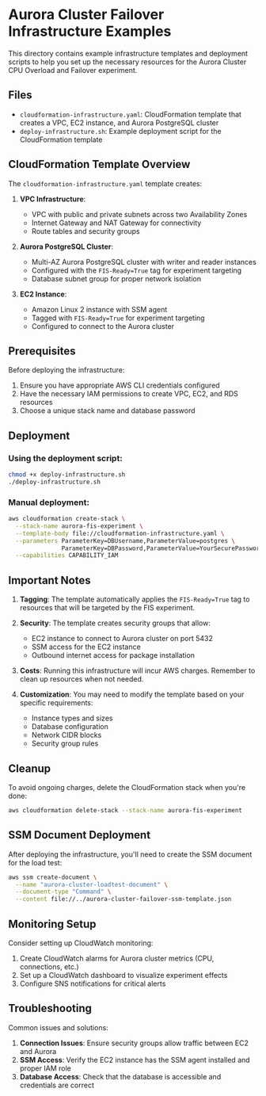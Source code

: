 # Aurora Cluster Failover Infrastructure Examples

This directory contains example infrastructure templates and deployment scripts to help you set up the necessary resources for the Aurora Cluster CPU Overload and Failover experiment.

## Files

- `cloudformation-infrastructure.yaml`: CloudFormation template that creates a VPC, EC2 instance, and Aurora PostgreSQL cluster
- `deploy-infrastructure.sh`: Example deployment script for the CloudFormation template

## CloudFormation Template Overview

The `cloudformation-infrastructure.yaml` template creates:

1. **VPC Infrastructure**:
   - VPC with public and private subnets across two Availability Zones
   - Internet Gateway and NAT Gateway for connectivity
   - Route tables and security groups

2. **Aurora PostgreSQL Cluster**:
   - Multi-AZ Aurora PostgreSQL cluster with writer and reader instances
   - Configured with the `FIS-Ready=True` tag for experiment targeting
   - Database subnet group for proper network isolation

3. **EC2 Instance**:
   - Amazon Linux 2 instance with SSM agent
   - Tagged with `FIS-Ready=True` for experiment targeting
   - Configured to connect to the Aurora cluster

## Prerequisites

Before deploying the infrastructure:

1. Ensure you have appropriate AWS CLI credentials configured
2. Have the necessary IAM permissions to create VPC, EC2, and RDS resources
3. Choose a unique stack name and database password

## Deployment

### Using the deployment script:

```bash
chmod +x deploy-infrastructure.sh
./deploy-infrastructure.sh
```

### Manual deployment:

```bash
aws cloudformation create-stack \
  --stack-name aurora-fis-experiment \
  --template-body file://cloudformation-infrastructure.yaml \
  --parameters ParameterKey=DBUsername,ParameterValue=postgres \
               ParameterKey=DBPassword,ParameterValue=YourSecurePassword123 \
  --capabilities CAPABILITY_IAM
```

## Important Notes

1. **Tagging**: The template automatically applies the `FIS-Ready=True` tag to resources that will be targeted by the FIS experiment.

2. **Security**: The template creates security groups that allow:
   - EC2 instance to connect to Aurora cluster on port 5432
   - SSM access for the EC2 instance
   - Outbound internet access for package installation

3. **Costs**: Running this infrastructure will incur AWS charges. Remember to clean up resources when not needed.

4. **Customization**: You may need to modify the template based on your specific requirements:
   - Instance types and sizes
   - Database configuration
   - Network CIDR blocks
   - Security group rules

## Cleanup

To avoid ongoing charges, delete the CloudFormation stack when you're done:

```bash
aws cloudformation delete-stack --stack-name aurora-fis-experiment
```

## SSM Document Deployment

After deploying the infrastructure, you'll need to create the SSM document for the load test:

```bash
aws ssm create-document \
  --name "aurora-cluster-loadtest-document" \
  --document-type "Command" \
  --content file://../aurora-cluster-failover-ssm-template.json
```

## Monitoring Setup

Consider setting up CloudWatch monitoring:

1. Create CloudWatch alarms for Aurora cluster metrics (CPU, connections, etc.)
2. Set up a CloudWatch dashboard to visualize experiment effects
3. Configure SNS notifications for critical alerts

## Troubleshooting

Common issues and solutions:

1. **Connection Issues**: Ensure security groups allow traffic between EC2 and Aurora
2. **SSM Access**: Verify the EC2 instance has the SSM agent installed and proper IAM role
3. **Database Access**: Check that the database is accessible and credentials are correct
